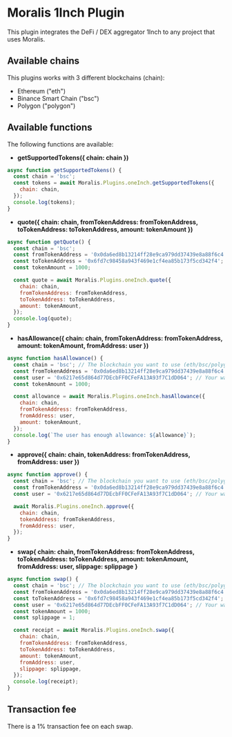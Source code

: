 # Moralis 1Inch Plugin

This plugin integrates the DeFi / DEX aggregator 1Inch to any project that uses Moralis.

## Available chains

This plugins works with 3 different blockchains (chain):

- Ethereum ("eth")
- Binance Smart Chain ("bsc")
- Polygon ("polygon")

## Available functions

The following functions are available:


- **getSupportedTokens({ chain: chain })**

```js
async function getSupportedTokens() {
  const chain = 'bsc';
  const tokens = await Moralis.Plugins.oneInch.getSupportedTokens({
    chain: chain,
  });
  console.log(tokens);
}
```

- **quote({
  chain: chain,
  fromTokenAddress: fromTokenAddress,
  toTokenAddress: toTokenAddress,
  amount: tokenAmount
  })**

```js
async function getQuote() {
  const chain = 'bsc';
  const fromTokenAddress = '0x0da6ed8b13214ff28e9ca979dd37439e8a88f6c4'; // The token you want to swap
  const toTokenAddress = '0x6fd7c98458a943f469e1cf4ea85b173f5cd342f4'; // The token you want to receive
  const tokenAmount = 1000;

  const quote = await Moralis.Plugins.oneInch.quote({
    chain: chain,
    fromTokenAddress: fromTokenAddress,
    toTokenAddress: toTokenAddress,
    amount: tokenAmount,
  });
  console.log(quote);
}
```

- **hasAllowance({
  chain: chain,
  fromTokenAddress: fromTokenAddress,
  amount: tokenAmount,
  fromAddress: user
  })**

```js
async function hasAllowance() {
  const chain = 'bsc'; // The blockchain you want to use (eth/bsc/polygon)
  const fromTokenAddress = '0x0da6ed8b13214ff28e9ca979dd37439e8a88f6c4'; // The token you want to swap
  const user = '0x6217e65d864d77DEcbFF0CFeFA13A93f7C1dD064'; // Your wallet address
  const tokenAmount = 1000;

  const allowance = await Moralis.Plugins.oneInch.hasAllowance({
    chain: chain,
    fromTokenAddress: fromTokenAddress,
    fromAddress: user,
    amount: tokenAmount,
  });
  console.log(`The user has enough allowance: ${allowance}`);
}
```

- **approve({
  chain: chain,
  tokenAddress: fromTokenAddress,
  fromAddress: user
  })**

```js
async function approve() {
  const chain = 'bsc'; // The blockchain you want to use (eth/bsc/polygon)
  const fromTokenAddress = '0x0da6ed8b13214ff28e9ca979dd37439e8a88f6c4'; // The token you want to swap
  const user = '0x6217e65d864d77DEcbFF0CFeFA13A93f7C1dD064'; // Your wallet address

  await Moralis.Plugins.oneInch.approve({
    chain: chain,
    tokenAddress: fromTokenAddress,
    fromAddress: user,
  });
}
```

- **swap{
  chain: chain,
  fromTokenAddress: fromTokenAddress,
  toTokenAddress: toTokenAddress,
  amount: tokenAmount,
  fromAddress: user,
  slippage: splippage
  }**

```js
async function swap() {
  const chain = 'bsc'; // The blockchain you want to use (eth/bsc/polygon)
  const fromTokenAddress = '0x0da6ed8b13214ff28e9ca979dd37439e8a88f6c4'; // The token you want to swap
  const toTokenAddress = '0x6fd7c98458a943f469e1cf4ea85b173f5cd342f4'; // The token you want to receive
  const user = '0x6217e65d864d77DEcbFF0CFeFA13A93f7C1dD064'; // Your wallet address
  const tokenAmount = 1000;
  const splippage = 1;

  const receipt = await Moralis.Plugins.oneInch.swap({
    chain: chain,
    fromTokenAddress: fromTokenAddress,
    toTokenAddress: toTokenAddress,
    amount: tokenAmount,
    fromAddress: user,
    slippage: splippage,
  });
  console.log(receipt);
}
```

## Transaction fee

There is a 1% transaction fee on each swap.